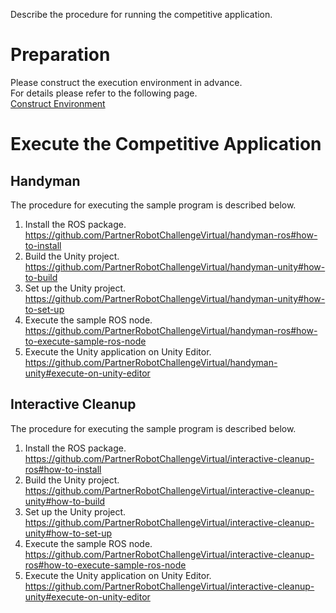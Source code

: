 Describe the procedure for running the competitive application.

# Preparation

Please construct the execution environment in advance.  
For details please refer to the following page.  
[Construct Environment](Environment.md)

# Execute the Competitive Application

## Handyman

The procedure for executing the sample program is described below.

1. Install the ROS package.  
https://github.com/PartnerRobotChallengeVirtual/handyman-ros#how-to-install
1. Build the Unity project.  
https://github.com/PartnerRobotChallengeVirtual/handyman-unity#how-to-build
1. Set up the Unity project.  
https://github.com/PartnerRobotChallengeVirtual/handyman-unity#how-to-set-up
1. Execute the sample ROS node.  
https://github.com/PartnerRobotChallengeVirtual/handyman-ros#how-to-execute-sample-ros-node
1. Execute the Unity application on Unity Editor.  
https://github.com/PartnerRobotChallengeVirtual/handyman-unity#execute-on-unity-editor

## Interactive Cleanup

The procedure for executing the sample program is described below.

1. Install the ROS package.  
https://github.com/PartnerRobotChallengeVirtual/interactive-cleanup-ros#how-to-install
1. Build the Unity project.  
https://github.com/PartnerRobotChallengeVirtual/interactive-cleanup-unity#how-to-build
1. Set up the Unity project.  
https://github.com/PartnerRobotChallengeVirtual/interactive-cleanup-unity#how-to-set-up
1. Execute the sample ROS node.  
https://github.com/PartnerRobotChallengeVirtual/interactive-cleanup-ros#how-to-execute-sample-ros-node
1. Execute the Unity application on Unity Editor.  
https://github.com/PartnerRobotChallengeVirtual/interactive-cleanup-unity#execute-on-unity-editor
